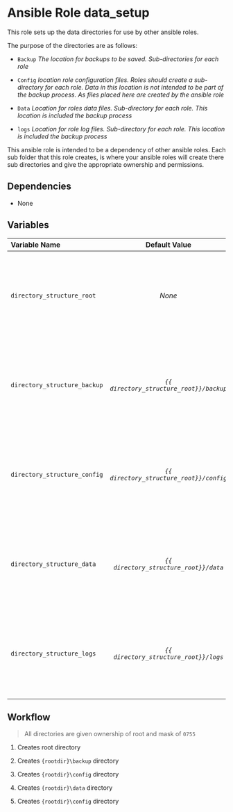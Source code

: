 # Ansible Role data_setup
This role sets up the data directories for use by other ansible roles.

The purpose of the directories are as follows:

- `Backup` _The location for backups to be saved. Sub-directories for each role_

- `Config` _location  role configuration files. Roles should create a sub-directory for each role. Data in this location is not intended to be part of the backup process. As files placed here are created by the ansible role_

- `Data` _Location for roles data files. Sub-directory for each role. This location is included the backup process_

- `logs` _Location for role log files. Sub-directory for each role. This location is included the backup process_

This ansible role is intended to be a dependency of other ansible roles. Each sub folder that this role creates, is where your ansible roles will create there sub directories and give the appropriate ownership and permissions.


## Dependencies

- None

## Variables

| Variable Name | Default Value | Description |
|:---|:---:|:---|
| `directory_structure_root` | _None_ | This variable is a the root directory of where you would like to create the data directories. i.e. `/data` |
| `directory_structure_backup` | _`{{ directory_structure_root}}/backup`_ | This variable is a the root directory of where you would like to create the data directories. i.e. `/data` |
| `directory_structure_config` | _`{{ directory_structure_root}}/config`_ | This variable is a the root directory of where you would like to create the data directories. i.e. `/data` |
| `directory_structure_data` | _`{{ directory_structure_root}}/data`_ | This variable is a the root directory of where you would like to create the data directories. i.e. `/data` |
| `directory_structure_logs` | _`{{ directory_structure_root}}/logs`_ | This variable is a the root directory of where you would like to create the data directories. i.e. `/data` |



## Workflow

> All directories are given ownership of root and mask of `0755
`
1. Creates root directory

1. Creates `{rootdir}\backup` directory

1. Creates `{rootdir}\config` directory

1. Creates `{rootdir}\data` directory

1. Creates `{rootdir}\config` directory


